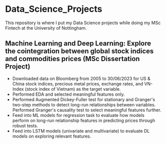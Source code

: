 # Data_Science_Projects
This repository is where I put my Data Science projects while doing my MSc Fintech at the University of Nottingham.

## Machine Learning and Deep Learning: Explore the cointegration between global stock indices and commodities prices (MSc Dissertation Project)
* Downloaded data on Bloomberg from 2005 to 30/06/2023 for US & China stock indices, precious metal prices, exchange rates, and VN-Index (stock index of Vietnam) as the target variable.
* Performed EDA and selected meaningful features only.
* Performed Augmented Dickey-Fuller test for stationary and Granger's two-step methods to detect long-run relationships between variables. Performed Granger's causality test to select meaningful features further.
* Feed into ML models for regression task to evaluate how models perform on long-run relationship features in predicting prices through robust tests.
* Feed into LSTM models (univariate and multivariate) to evaluate DL models on exploring relevant features.
